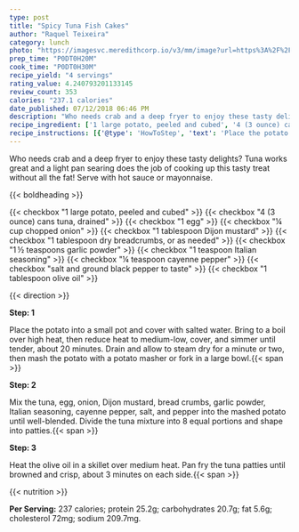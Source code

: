 ```yaml
---
type: post
title: "Spicy Tuna Fish Cakes"
author: "Raquel Teixeira"
category: lunch
photo: "https://imagesvc.meredithcorp.io/v3/mm/image?url=https%3A%2F%2Fimages.media-allrecipes.com%2Fuserphotos%2F3547331.jpg"
prep_time: "P0DT0H20M"
cook_time: "P0DT0H30M"
recipe_yield: "4 servings"
rating_value: 4.240793201133145
review_count: 353
calories: "237.1 calories"
date_published: 07/12/2018 06:46 PM
description: "Who needs crab and a deep fryer to enjoy these tasty delights? Tuna works great and a light pan searing does the job of cooking up this tasty treat without all the fat! Serve with hot sauce or mayonnaise."
recipe_ingredient: ['1 large potato, peeled and cubed', '4 (3 ounce) cans tuna, drained', '1 egg', '¼ cup chopped onion', '1 tablespoon Dijon mustard', '1 tablespoon dry breadcrumbs, or as needed', '1\u2009½ teaspoons garlic powder', '1 teaspoon Italian seasoning', '¼ teaspoon cayenne pepper', 'salt and ground black pepper to taste', '1 tablespoon olive oil']
recipe_instructions: [{'@type': 'HowToStep', 'text': 'Place the potato into a small pot and cover with salted water. Bring to a boil over high heat, then reduce heat to medium-low, cover, and simmer until tender, about 20 minutes. Drain and allow to steam dry for a minute or two, then mash the potato with a potato masher or fork in a large bowl.\n'}, {'@type': 'HowToStep', 'text': 'Mix the tuna, egg, onion, Dijon mustard, bread crumbs, garlic powder, Italian seasoning, cayenne pepper, salt, and pepper into the mashed potato until well-blended. Divide the tuna mixture into 8 equal portions and shape into patties.\n'}, {'@type': 'HowToStep', 'text': 'Heat the olive oil in a skillet over medium heat. Pan fry the tuna patties until browned and crisp, about 3 minutes on each side.\n'}]
---
```


Who needs crab and a deep fryer to enjoy these tasty delights? Tuna works great and a light pan searing does the job of cooking up this tasty treat without all the fat! Serve with hot sauce or mayonnaise. 

{{< boldheading >}}

{{< checkbox "1 large potato, peeled and cubed" >}}
{{< checkbox "4 (3 ounce) cans tuna, drained" >}}
{{< checkbox "1  egg" >}}
{{< checkbox "¼ cup chopped onion" >}}
{{< checkbox "1 tablespoon Dijon mustard" >}}
{{< checkbox "1 tablespoon dry breadcrumbs, or as needed" >}}
{{< checkbox "1 ½ teaspoons garlic powder" >}}
{{< checkbox "1 teaspoon Italian seasoning" >}}
{{< checkbox "¼ teaspoon cayenne pepper" >}}
{{< checkbox "salt and ground black pepper to taste" >}}
{{< checkbox "1 tablespoon olive oil" >}}


{{< direction >}}

**Step: 1**

Place the potato into a small pot and cover with salted water. Bring to a boil over high heat, then reduce heat to medium-low, cover, and simmer until tender, about 20 minutes. Drain and allow to steam dry for a minute or two, then mash the potato with a potato masher or fork in a large bowl.{{< span >}}

**Step: 2**

Mix the tuna, egg, onion, Dijon mustard, bread crumbs, garlic powder, Italian seasoning, cayenne pepper, salt, and pepper into the mashed potato until well-blended. Divide the tuna mixture into 8 equal portions and shape into patties.{{< span >}}

**Step: 3**

Heat the olive oil in a skillet over medium heat. Pan fry the tuna patties until browned and crisp, about 3 minutes on each side.{{< span >}}

{{< nutrition >}}

**Per Serving:** 237 calories; protein 25.2g; carbohydrates 20.7g; fat 5.6g; cholesterol 72mg; sodium 209.7mg.